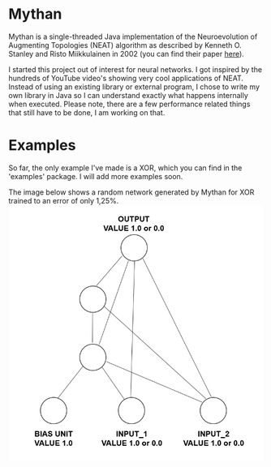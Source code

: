 # Mythan
Mythan is a single-threaded Java implementation of the Neuroevolution of Augmenting Topologies (NEAT) algorithm as described by Kenneth O. Stanley and Risto Miikkulainen in 2002 (you can find their paper [here](http://nn.cs.utexas.edu/downloads/papers/stanley.ec02.pdf)). 

I started this project out of interest for neural networks. I got inspired by the hundreds of YouTube video's showing very cool applications of NEAT. Instead of using an existing library or external program, I chose to write my own library in Java so I can understand exactly what happens internally when executed. Please note, there are a few performance related things that still have to be done, I am working on that.

# Examples
So far, the only example I've made is a XOR, which you can find in the 'examples' package. I will add more examples soon.

The image below shows a random network generated by Mythan for XOR trained to an error of only 1,25%.
![alt tag](examples/xor_network.png)
